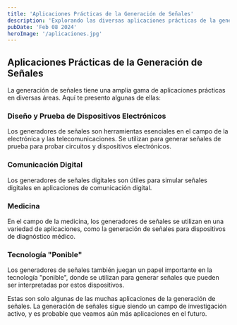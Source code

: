 ```yaml
---
title: 'Aplicaciones Prácticas de la Generación de Señales'
description: 'Explorando las diversas aplicaciones prácticas de la generación de señales.'
pubDate: 'Feb 08 2024'
heroImage: '/aplicaciones.jpg'
---
```


## Aplicaciones Prácticas de la Generación de Señales

La generación de señales tiene una amplia gama de aplicaciones prácticas en diversas áreas. Aquí te presento algunas de ellas:

### Diseño y Prueba de Dispositivos Electrónicos

Los generadores de señales son herramientas esenciales en el campo de la electrónica y las telecomunicaciones. Se utilizan para generar señales de prueba para probar circuitos y dispositivos electrónicos.

### Comunicación Digital

Los generadores de señales digitales son útiles para simular señales digitales en aplicaciones de comunicación digital.

### Medicina

En el campo de la medicina, los generadores de señales se utilizan en una variedad de aplicaciones, como la generación de señales para dispositivos de diagnóstico médico.

### Tecnología "Ponible"

Los generadores de señales también juegan un papel importante en la tecnología "ponible", donde se utilizan para generar señales que pueden ser interpretadas por estos dispositivos.

Estas son solo algunas de las muchas aplicaciones de la generación de señales. La generación de señales sigue siendo un campo de investigación activo, y es probable que veamos aún más aplicaciones en el futuro.
